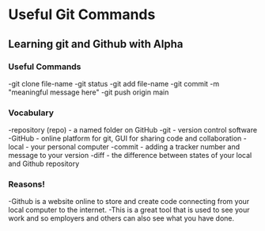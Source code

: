 # Useful Git Commands

## Learning git and Github with Alpha

### Useful Commands
-git clone file-name
-git status
-git add file-name
-git commit -m "meaningful message here"
-git push origin main

### Vocabulary

-repository (repo) - a named folder on GitHub
-git - version control software
-GitHub - online platform for git, GUI for sharing code and collaboration
-local - your personal computer
-commit - adding a tracker number and message to your version
-diff - the difference between states of your local and Github repository

### Reasons!

-Github is a website online to store and create code connecting from your local computer
to the internet.
-This is a great tool that is used to see your work and so employers and others can also see
what you have done.